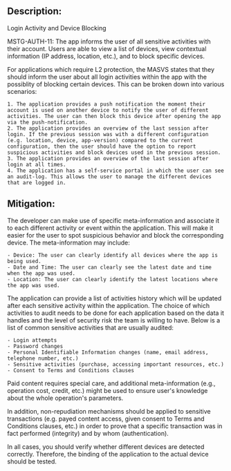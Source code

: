 ## Description:

Login Activity and Device Blocking

MSTG-AUTH-11: The app informs the user of all sensitive activities with their account. Users are able to view a list of devices, view contextual information (IP address, location, etc.), and to block specific devices.

For applications which require L2 protection, the MASVS states that they should inform the user about all login activities within the app with the possiblity of blocking certain devices. This can be broken down into various scenarios:

	1. The application provides a push notification the moment their account is used on another device to notify the user of different activities. The user can then block this device after opening the app via the push-notification.
	2. The application provides an overview of the last session after login. If the previous session was with a different configuration (e.g. location, device, app-version) compared to the current configuration, then the user should have the option to report suspicious activities and block devices used in the previous session.
	3. The application provides an overview of the last session after login at all times.
	4. The application has a self-service portal in which the user can see an audit-log. This allows the user to manage the different devices that are logged in.
	

## Mitigation:

The developer can make use of specific meta-information and associate it to each different activity or event within the application. This will make it easier for the user to spot suspicious behavior and block the corresponding device. The meta-information may include:

	- Device: The user can clearly identify all devices where the app is being used.
	- Date and Time: The user can clearly see the latest date and time when the app was used.
	- Location: The user can clearly identify the latest locations where the app was used.

The application can provide a list of activities history which will be updated after each sensitive activity within the application. The choice of which activities to audit needs to be done for each application based on the data it handles and the level of security risk the team is willing to have. Below is a list of common sensitive activities that are usually audited:

	- Login attempts
	- Password changes
	- Personal Identifiable Information changes (name, email address, telephone number, etc.)
	- Sensitive activities (purchase, accessing important resources, etc.)
	- Consent to Terms and Conditions clauses

Paid content requires special care, and additional meta-information (e.g., operation cost, credit, etc.) might be used to ensure user's knowledge about the whole operation's parameters.

In addition, non-repudiation mechanisms should be applied to sensitive transactions (e.g. payed content access, given consent to Terms and Conditions clauses, etc.) in order to prove that a specific transaction was in fact performed (integrity) and by whom (authentication).

In all cases, you should verify whether different devices are detected correctly. Therefore, the binding of the application to the actual device should be tested.
